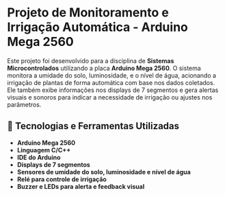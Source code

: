 # Projeto de Monitoramento e Irrigação Automática - Arduino Mega 2560

Este projeto foi desenvolvido para a disciplina de **Sistemas Microcontrolados** utilizando a placa **Arduino Mega 2560**. O sistema monitora a umidade do solo, luminosidade, e o nível de água, acionando a irrigação de plantas de forma automática com base nos dados coletados. Ele também exibe informações nos displays de 7 segmentos e gera alertas visuais e sonoros para indicar a necessidade de irrigação ou ajustes nos parâmetros.

## 🔧 Tecnologias e Ferramentas Utilizadas
- **Arduino Mega 2560**
- **Linguagem C/C++**
- **IDE do Arduino**
- **Displays de 7 segmentos**
- **Sensores de umidade do solo, luminosidade e nível de água**
- **Relé para controle de irrigação**
- **Buzzer e LEDs para alerta e feedback visual**
